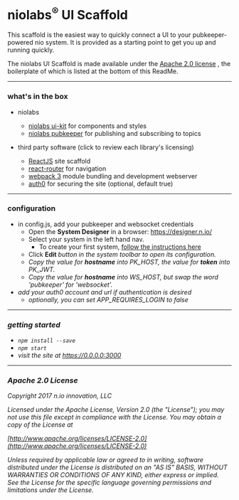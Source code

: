 # niolabs<sup>&reg;</sup> UI Scaffold

This scaffold is the easiest way to quickly connect a UI to your pubkeeper-powered nio system. It is provided as a starting point to get you up and running quickly.

The niolabs UI Scaffold is made available under the [Apache 2.0 license](https://www.apache.org/licenses/LICENSE-2.0) , the boilerplate of which is listed at the bottom of this ReadMe.

---

### what's in the box

- niolabs

    - [niolabs ui-kit](https://uikit.niolabs.com/) for components and styles
    - [niolabs pubkeeper](https://niolabs.com/product/pubkeeper) for publishing and subscribing to topics

- third party software (click to review each library's licensing)
    - [ReactJS](https://reactjs.org/) site scaffold
    - [react-router](https://reacttraining.com/react-router/) for navigation
    - [webpack 3](https://webpack.js.org/) module bundling and development webserver
    - [auth0](https://auth0.com/) for securing the site (optional, default true)

---

### configuration

- in config.js, add your pubkeeper and websocket credentials
  - Open the <strong>System Designer</strong> in a browser: <a href="https://designer.n.io/" target="_blank">https://designer.n.io/</a>
  - Select your system in the left hand nav.
    - To create your first system, <a href="https://docs.n.io/getting_started/in_the_cloud.html" target="_blank">follow the instructions here</a>
  - Click <strong>Edit <i className="fa fa-edit" /></strong> button in the system toolbar to open its configuration.
  - Copy the value for <strong>hostname</strong> into PK_HOST, the value for <strong>token</strong> into PK_JWT.
  - Copy the value for <strong>hostname</strong> into WS_HOST, but swap the word 'pubkeeper' for 'websocket'.
- add your auth0 account and url if authentication is desired
  - optionally, you can set APP_REQUIRES_LOGIN to false

---

### getting started

- `npm install --save`
- `npm start`
- visit the site at https://0.0.0.0:3000

---

### Apache 2.0 License

Copyright 2017 n.io innovation, LLC

Licensed under the Apache License, Version 2.0 (the "License");
you may not use this file except in compliance with the License.
You may obtain a copy of the License at

[http://www.apache.org/licenses/LICENSE-2.0](http://www.apache.org/licenses/LICENSE-2.0)

Unless required by applicable law or agreed to in writing, software
distributed under the License is distributed on an "AS IS" BASIS,
WITHOUT WARRANTIES OR CONDITIONS OF ANY KIND, either express or implied.
See the License for the specific language governing permissions and
limitations under the License.


